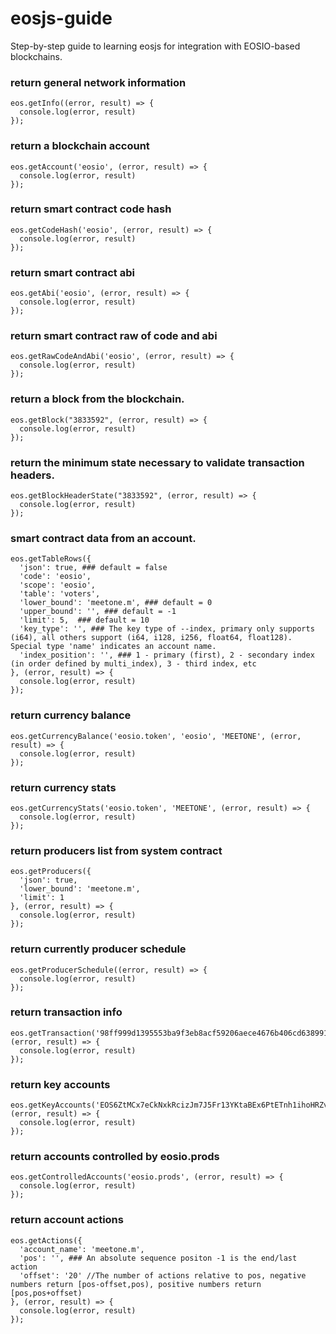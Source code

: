 # eosjs-guide
Step-by-step guide to learning eosjs for integration with EOSIO-based blockchains.

### return general network information
```
eos.getInfo((error, result) => {
  console.log(error, result)
});
```

### return a blockchain account
```
eos.getAccount('eosio', (error, result) => {
  console.log(error, result)
});
```

### return smart contract code hash
```
eos.getCodeHash('eosio', (error, result) => {
  console.log(error, result)
});
```

### return smart contract abi
```
eos.getAbi('eosio', (error, result) => {
  console.log(error, result)
});
```

### return smart contract raw of code and abi
```
eos.getRawCodeAndAbi('eosio', (error, result) => {
  console.log(error, result)
});
```

### return a block from the blockchain.
```
eos.getBlock("3833592", (error, result) => {
  console.log(error, result)
});
```

### return the minimum state necessary to validate transaction headers.
```
eos.getBlockHeaderState("3833592", (error, result) => {
  console.log(error, result)
});
```

### smart contract data from an account.
```
eos.getTableRows({
  'json': true, ### default = false
  'code': 'eosio',
  'scope': 'eosio',
  'table': 'voters',
  'lower_bound': 'meetone.m', ### default = 0
  'upper_bound': '', ### default = -1
  'limit': 5,  ### default = 10
  'key_type': '', ### The key type of --index, primary only supports (i64), all others support (i64, i128, i256, float64, float128). Special type 'name' indicates an account name.
  'index_position': '', ### 1 - primary (first), 2 - secondary index (in order defined by multi_index), 3 - third index, etc
}, (error, result) => {
  console.log(error, result)
});
```

### return currency balance
```
eos.getCurrencyBalance('eosio.token', 'eosio', 'MEETONE', (error, result) => {
  console.log(error, result)
});
```

### return currency stats
```
eos.getCurrencyStats('eosio.token', 'MEETONE', (error, result) => {
  console.log(error, result)
});
```

### return producers list from system contract
```
eos.getProducers({
  'json': true,
  'lower_bound': 'meetone.m',
  'limit': 1
}, (error, result) => {
  console.log(error, result)
});
```

### return currently producer schedule
```
eos.getProducerSchedule((error, result) => {
  console.log(error, result)
});
```

### return transaction info
```
eos.getTransaction('98ff999d1395553ba9f3eb8acf59206aece4676b406cd6389911b42378c4ccdb', (error, result) => {
  console.log(error, result)
});
```

### return key accounts
```
eos.getKeyAccounts('EOS6ZtMCx7eCkNxkRcizJm7J5Fr13YKtaBEx6PtETnh1ihoHRZvWU', (error, result) => {
  console.log(error, result)
});
```

### return accounts controlled by eosio.prods
```
eos.getControlledAccounts('eosio.prods', (error, result) => {
  console.log(error, result)
});
```

### return account actions
```
eos.getActions({
  'account_name': 'meetone.m',
  'pos': '', ### An absolute sequence positon -1 is the end/last action
  'offset': '20' //The number of actions relative to pos, negative numbers return [pos-offset,pos), positive numbers return [pos,pos+offset)
}, (error, result) => {
  console.log(error, result)
});
```